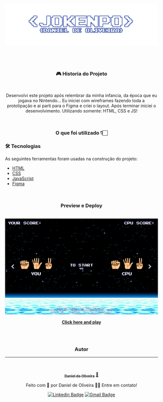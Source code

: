 <img src="./assets/img/capa-readme.png"/>

#

<br>
<h3 align="center">🎮 Historia do Projeto</h3>
<br>



<p align="center">Desenvolvi este projeto após relembrar da minha infancia, da época que eu jogava no Nintendo... Eu iniciei com wireframes fazendo toda a prototipação e ai parti para o Figma e criei o layout. Após terminar iniciei o desenvolvimento. Utilizando somente: HTML, CSS e JS!</p>

<br>

<h3 align="center">O que foi utilizado 👇🏻</h3>

### 🛠 Tecnologias

As seguintes ferramentas foram usadas na construção do projeto:

- [HTML](https://developer.mozilla.org/pt-BR/docs/Web/HTML)
- [CSS](https://developer.mozilla.org/pt-BR/docs/Web/CSS)
- [JavaScript](https://developer.mozilla.org/pt-BR/docs/Web/JavaScript)
- [Figma](https://www.figma.com/)


<br>

<h3 align="center"><b>Preview e Deploy</b></h3></br>

<img src="./assets/img/capa-projeto.png" />
<br>

<p align="center">
 <b>
<a href="https://game-jokenpo.surge.sh/" target="_blank">Click here and play</a>
 </b>
</p>

<div align="center">
</br>
</br>

### Autor</br>
---
</br>

<a href="https://devdanieldeoliveira.com.br/">
 <img style="border-radius: 50%;" src="https://avatars.githubusercontent.com/u/98242025?v=4" width="100px;" alt=""/>
 <br />
 <sub><b>Daniel de Oliveira</b></sub></a> <a href="https://blog.rocketseat.com.br/author/thiago//" title="Rocketseat">👋</a>

Feito com 💙 por Daniel de Oliveira 👋🏽 Entre em contato!

[![Linkedin Badge](https://img.shields.io/badge/-Daniel-blue?style=flat-square&logo=Linkedin&logoColor=white&link=https://www.linkedin.com/in/devoliveira61/)](https://www.linkedin.com/in/devoliveira61) 
[![Gmail Badge](https://img.shields.io/badge/-danieldoliveiraddjob@gmail.com-c14438?style=flat-square&logo=Gmail&logoColor=white&link=mailto:danieldoliveiraddjob@gmail.com)](mailto:danieldoliveiraddjob@gmail.com)

<br>
</div>